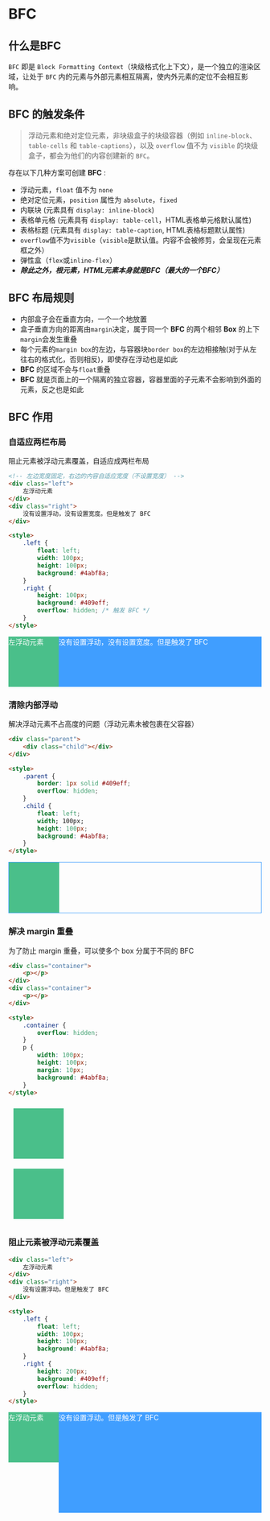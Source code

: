 # BFC

## 什么是BFC

`BFC` 即是 `Block Formatting Context`（块级格式化上下文），是一个独立的渲染区域，让处于 `BFC` 内的元素与外部元素相互隔离，使内外元素的定位不会相互影响。

## BFC 的触发条件

> 浮动元素和绝对定位元素，非块级盒子的块级容器（例如 `inline-block`、`table-cells` 和 `table-captions`），以及 `overflow` 值不为 `visible` 的块级盒子，都会为他们的内容创建新的 `BFC`。

存在以下几种方案可创建 **BFC** :

- 浮动元素，`float` 值不为 `none`
- 绝对定位元素，`position` 属性为 `absolute`，`fixed`
- 内联块 (元素具有 `display: inline-block`)
- 表格单元格 (元素具有 `display: table-cell`，HTML表格单元格默认属性)
- 表格标题 (元素具有 `display: table-caption`, HTML表格标题默认属性)
- `overflow`值不为`visible`（`visible`是默认值。内容不会被修剪，会呈现在元素框之外）
- 弹性盒（`flex`或`inline-flex`）
- ***除此之外，根元素，HTML元素本身就是BFC（最大的一个BFC）***

## BFC 布局规则

- 内部盒子会在垂直方向，一个一个地放置
- 盒子垂直方向的距离由`margin`决定，属于同一个 **BFC** 的两个相邻 **Box** 的上下`margin`会发生重叠
- 每个元素的`margin box`的左边，与容器块`border box`的左边相接触(对于从左往右的格式化，否则相反)，即使存在浮动也是如此
- **BFC** 的区域不会与`float`重叠
- **BFC** 就是页面上的一个隔离的独立容器，容器里面的子元素不会影响到外面的元素，反之也是如此

## BFC 作用

### 自适应两栏布局

阻止元素被浮动元素覆盖，自适应成两栏布局

```html {19}
<!-- 左边宽度固定，右边的内容自适应宽度（不设置宽度） -->
<div class="left">
    左浮动元素
</div>
<div class="right">
    没有设置浮动，没有设置宽度。但是触发了 BFC
</div>

<style>
    .left {
        float: left;
        width: 100px;
        height: 100px;
        background: #4abf8a;
    }
    .right {
        height: 100px;
        background: #409eff;
        overflow: hidden; /* 触发 BFC */
    }
</style>
```
<div class="left" style="float: left;width: 100px;height: 100px;color: #fff;background: #4abf8a;">
    左浮动元素
</div>
<div class="right" style="height: 100px;color: #fff;background: #409eff;overflow: hidden;">
    没有设置浮动，没有设置宽度。但是触发了 BFC
</div>

### 清除内部浮动

解决浮动元素不占高度的问题（浮动元素未被包裹在父容器）

```html {8}
<div class="parent">
    <div class="child"></div>
</div>

<style>
    .parent {
        border: 1px solid #409eff;
        overflow: hidden;
    }
    .child {
        float: left;
        width; 100px;
        height: 100px;
        background: #4abf8a;
    }
</style>
```

<div class="parent" style="border: 1px solid #409eff;overflow: hidden;">
    <div class="child" style="float: left;width: 100px;height: 100px;background: #4abf8a;"></div>
</div>

### 解决 margin 重叠

为了防止 margin 重叠，可以使多个 box 分属于不同的 BFC

```html {10}
<div class="container">
    <p></p>
</div>
<div class="container">
    <p></p>
</div>

<style>
    .container {
        overflow: hidden;
    }
    p {
        width: 100px;
        height: 100px;
        margin: 10px;
        background: #4abf8a;
    }
</style>
```

<div class="container" style="overflow: hidden;">
    <p style="width: 100px;height: 100px;margin: 10px;background: #4abf8a;"></p>
</div>
<div class="container" style="overflow: hidden;">
    <p style="width: 100px;height: 100px;margin: 10px;background: #4abf8a;"></p>
</div>

### 阻止元素被浮动元素覆盖

```html {18}
<div class="left">
    左浮动元素
</div>
<div class="right">
    没有设置浮动。但是触发了 BFC
</div>

<style>
    .left {
        float: left;
        width: 100px;
        height: 100px;
        background: #4abf8a;
    }
    .right {
        height: 200px;
        background: #409eff;
        overflow: hidden;
    }
</style>
```

<div class="left" style="float: left;width: 100px;height: 100px;color: #fff;background: #4abf8a;">
    左浮动元素
</div>
<div class="right" style="height: 200px;color: #fff;background: #409eff;overflow: hidden;">
    没有设置浮动。但是触发了 BFC
</div>
